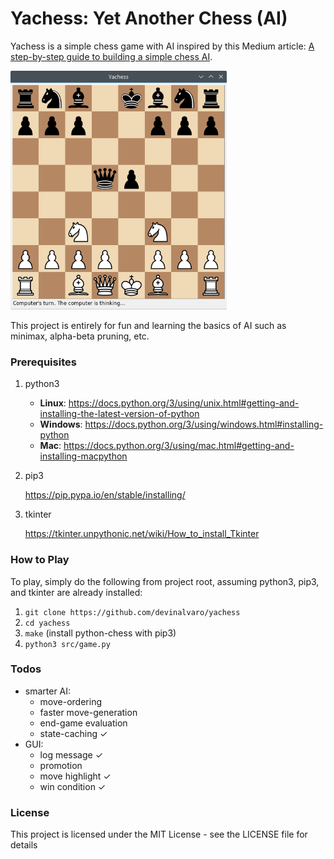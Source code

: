 # Yachess: Yet Another Chess (AI)

Yachess is a simple chess game with AI inspired by this Medium article: [A step-by-step guide to building a simple chess AI](https://medium.freecodecamp.com/simple-chess-ai-step-by-step-1d55a9266977).

<img src="img/screenshot.png" width="346" height="382"/>

This project is entirely for fun and learning the basics of AI such as minimax, alpha-beta pruning, etc.

### Prerequisites

1. python3
   - **Linux**: https://docs.python.org/3/using/unix.html#getting-and-installing-the-latest-version-of-python
   - **Windows**: https://docs.python.org/3/using/windows.html#installing-python
   - **Mac**: https://docs.python.org/3/using/mac.html#getting-and-installing-macpython

2. pip3

   https://pip.pypa.io/en/stable/installing/
   
3. tkinter

   https://tkinter.unpythonic.net/wiki/How_to_install_Tkinter

### How to Play

To play, simply do the following from project root, assuming python3, pip3, and tkinter are already installed:

1. `git clone https://github.com/devinalvaro/yachess`
2. `cd yachess`
3. `make` (install python-chess with pip3)
4. `python3 src/game.py`

### Todos

 - smarter AI:
   - move-ordering
   - faster move-generation
   - end-game evaluation
   - state-caching &#10003;
 - GUI:
   - log message &#10003;
   - promotion
   - move highlight &#10003;
   - win condition &#10003;

### License

This project is licensed under the MIT License - see the LICENSE file for details
